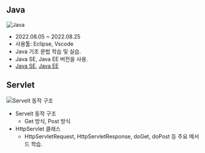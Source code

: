 ## **Java**
![Java](http://image.dongascience.com/Photo/2017/08/15041412372646.png)
- 2022.08.05 ~ 2022.08.25
- 사용툴: Eclipse, Vscode
- Java 기초 문법 학습 및 실습.
- Java SE, Java EE 버전을 사용.
- [Java SE](JAVA_SE/work_space), [Java EE](JAVA_EE/workspace)

## **Servlet**
![Servelt 동작 구조](https://user-images.githubusercontent.com/115764991/203480326-54192b44-9afa-4544-9ea1-a3f2f3e1b7ca.png)
- Servelt 동작 구조
    - Get 방식, Post 방식 
- HttpServlet 클래스
    - HttpServletRequest, HttpServletResponse, doGet, doPost 등 주요 메서드 학습.